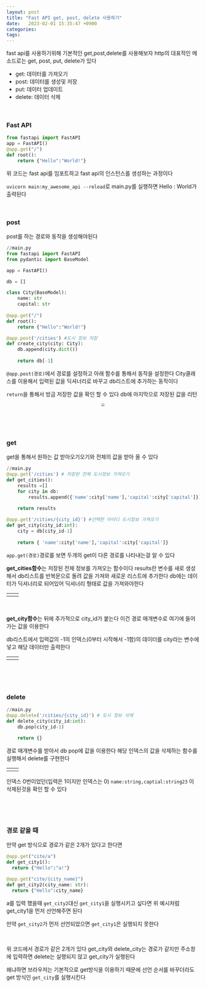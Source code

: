 ```yaml
---
layout: post
title: "Fast API get, post, delete 사용하기"
date:   2023-02-01 15:35:47 +0900
categories:
tags: 
---
```


fast api를 사용하기위해 기본적인 get,post,delete를 사용해보자 http의 대표적인 메소드로는 get, post, put, delete가 있다

* get: 데이터를 가져오기
* post: 데이터를 생성및 저장
* put: 데이터 업데이트
* delete: 데이터 삭제

&nbsp;

### Fast API

``` python
from fastapi import FastAPI
app = FastAPI()
@app.get("/")
def root():
    return {"Hello":"World!"}
```

위 코드는 fast api를 임포트하고 fast api의 인스턴스를 생성하는 과정이다

`uvicorn main:my_awesome_api --reload`로 main.py를 실행하면 Hello : World가 출력된다

&nbsp;

### post

post를 하는 경로와 동작을 생성해야된다

``` python
//main.py
from fastapi import FastAPI
from pydantic import BaseModel

app = FastAPI()

db = []

class City(BaseModel):
    name: str
    capital: str
    
@app.get("/")
def root():
    return {"Hello":"World!"}

@app.post('/cities') #도시 정보 저장
def create_city(city: City):
    db.append(city.dict())
    
    return db[-1]
```

`@app.post(경로)`에서 경로를 설정하고 아래 함수를 통해서 동작을 설정한다 City클래스를 이용해서 입력된 값을 딕셔너리로 바꾸고 db리스트에 추가하는 동작이다

`return`을 통해서 방금 저장한 값을 확인 할 수 있다 db에 마지막으로 저장된 값을 리턴

<center>
<img src="https://user-images.githubusercontent.com/80758613/215980066-654d91b4-0385-4efa-a243-e414cbb5741d.png" style="zoom:50%;">
</center>

&nbsp;

&nbsp;

### get

get을 통해서 원하는 값 받아오기오기와 전체의 값을 받아 올 수 있다

``` python
//main.py
@app.get('/cities') # 저장된 전체 도시정보 가져오기 
def get_cities():
    results =[]
    for city in db:
        results.append({'name':city['name'],'capital':city['capital']})
        
    return results

@app.get('/cities/{city_id}') #선택한 아이디 도시정보 가져오기
def get_city(city_id:int):
    city = db[city_id-1]
    
    return { 'name':city['name'],'capital':city['capital']}
```

`app.get(경로)`경로를 보면 두개의 get이 다른 경로를 나타내는걸 알 수 있다

**get_cities함수**는 저장된 전체 정보를 가져오는 함수이다 results란 변수를 새로 생성해서 db리스트를 반복문으로 돌려 값을 가져와 새로운 리스트에 추가한다 db에는 데이터가 딕셔너리로 되어있어 딕셔너리 형태로 값을 가져와야한다

<table><td><center><img alt="" src="https://user-images.githubusercontent.com/80758613/215982893-bb6f34d2-b2a3-410a-a582-6e44013acd15.png" style="zoom:50%;" /></center></td><td><center><img alt="" src="https://user-images.githubusercontent.com/80758613/215982936-51d038c0-16be-47b1-8fe3-b1f44b888b69.png" style="zoom:40%;" /></center></td></table>

&nbsp;

**get_city함수**는 뒤에 추가적으로 city_id가 붙는다 이건 경로 매개변수로 여기에 들어가는 값을 이용한다

db리스트에서 입력값의 -1의 인덱스(0부터 시작해서 -1함)의 데이터를 city라는 변수에 넣고  해당 데이터만 출력한다

<table><td><center><img alt="" src="https://user-images.githubusercontent.com/80758613/215983560-7aff42a7-ce37-44db-bf7b-72640ce5b7cb.png" style="zoom:50%;" /></center></td><td><center><img alt="" src="https://user-images.githubusercontent.com/80758613/215983271-71198fb2-d593-4c52-b7a9-5bfaa78cde22.png" style="zoom:50%;" /></center></td></table>

&nbsp;

&nbsp;

### delete

``` python
//main.py
@app.delete('/cities/{city_id}') # 도시 정보 삭제
def delete_city(city_id:int): 
    db.pop(city_id-1)
    
    return {}
```

경로 매개변수를 받아서 db pop에 값을 이용한다 해당 인덱스의 값을 삭제하는 함수를 실행해서 delete를 구현한다

<table><td><center><img alt="" src="https://user-images.githubusercontent.com/80758613/215986067-ba1f6a06-4a3c-4088-a3c3-390ef5309b09.png" style="zoom:50%;" /></center></td><td><center><img alt="" src="https://user-images.githubusercontent.com/80758613/215986050-c22192c5-90cc-4bca-92d3-fea3e2805f71.png" style="zoom:50%;" /></center></td></table>

인덱스 0번이었던(입력은 1이지만 인덱스는 0) `name:string,captial:string23` 이 삭제된것을 확인 할 수 있다

&nbsp;

&nbsp;

### 경로 같을 때

만약 get 방식으로 경로가 같은 2개가 있다고 한다면 

``` python
@app.get("cite/a")
def get_city1():
  return {"Hello":"a!"}

@app.get("cite/{city_name}")
def get_city2(city_name: str):
  return {"Hello":city_name}
```

a를 입력 했을때 `get_city2`대신 `get_city1`을 실행시키고 싶다면 위 예시처럼 get_city1을 먼저 선언해주면 된다

만약 `get_city2`가 먼저 선언되었으면 `get_city1`은 실행되지 못한다

&nbsp;

위 코드에서 경로가 같은 2개가 있다 get_city와 delete_city는 경로가 같지만 주소창에 입력하면 delete는 실행되지 않고 get_city가 실행된다

왜냐하면 브라우저는 기본적으로 get방식을 이용하기 때문에 선언 순서를 바꾸더라도 get 방식인 `get_city`를 실행시킨다

&nbsp;

&nbsp;



